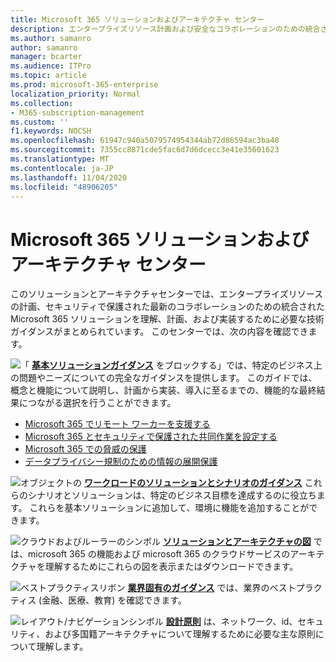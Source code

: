 ```yaml
---
title: Microsoft 365 ソリューションおよびアーキテクチャ センター
description: エンタープライズリソース計画および安全なコラボレーションのための統合された Microsoft 365 ソリューションを理解、計画、および実装するための技術ガイダンスです。
ms.author: samanro
author: samanro
manager: bcarter
ms.audience: ITPro
ms.topic: article
ms.prod: microsoft-365-enterprise
localization_priority: Normal
ms.collection:
- M365-subscription-management
ms.custom: ''
f1.keywords: NOCSH
ms.openlocfilehash: 61947c940a5079574954344ab72d86594ac3ba48
ms.sourcegitcommit: 7355cc8871cde5fac6d7d6dcecc3e41e35601623
ms.translationtype: MT
ms.contentlocale: ja-JP
ms.lasthandoff: 11/04/2020
ms.locfileid: "48906205"
---
```

# <a name="microsoft-365-solution-and-architecture-center"></a>Microsoft 365 ソリューションおよびアーキテクチャ センター

このソリューションとアーキテクチャセンターでは、エンタープライズリソースの計画、セキュリティで保護された最新のコラボレーションのための統合された Microsoft 365 ソリューションを理解、計画、および実装するために必要な技術ガイダンスがまとめられています。 このセンターでは、次の内容を確認できます。

![「 ](https://docs.microsoft.com/office/media/icons/blocks-blue.png) **[基本ソリューションガイダンス](foundation-solutions-overview.md)**  をブロックする」では、特定のビジネス上の問題やニーズについての完全なガイダンスを提供します。 このガイドでは、概念と機能について説明し、計画から実装、導入に至るまでの、機能的な最終結果につながる選択を行うことができます。 

- [Microsoft 365 でリモート ワーカーを支援する](empower-people-to-work-remotely.md)
- [Microsoft 365 とセキュリティで保護された共同作業を設定する](setup-secure-collaboration-with-teams.md)
- [Microsoft 365 での脅威の保護](deploy-threat-protection.md)
- [データプライバシー規制のための情報の展開保護](information-protection-deploy.md)

![オブジェクトの ](https://docs.microsoft.com/office/media/icons/objects-blue.png) **[ワークロードのソリューションとシナリオのガイダンス](workload-solutions-scenarios-overview.md)**  これらのシナリオとソリューションは、特定のビジネス目標を達成するのに役立ちます。 これらを基本ソリューションに追加して、環境に機能を追加することができます。

![クラウドおよびルーラーのシンボル ](https://docs.microsoft.com/office/media/icons/cloud-architecture2.png) **[ソリューションとアーキテクチャの図](productivity-illustrations.md)**  では、microsoft 365 の機能および microsoft 365 のクラウドサービスのアーキテクチャを理解するためにこれらの図を表示またはダウンロードできます。

![ベストプラクティスリボン ](https://docs.microsoft.com/office/media/icons/best-practices-blue.png) **[業界固有のガイダンス](industry-specific-guidance-overview.md)**  では、業界のベストプラクティス (金融、医療、教育) を確認できます。

![レイアウト/ナビゲーションシンボル ](https://docs.microsoft.com/office/media/icons/layout-navigation-blue.png) **[設計原則](design-principles.md)**  は、ネットワーク、id、セキュリティ、および多国籍アーキテクチャについて理解するために必要な主な原則について理解します。

